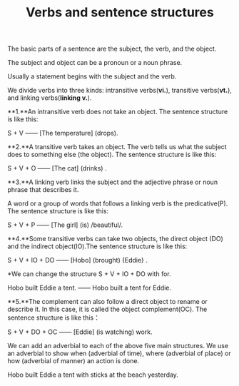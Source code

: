 ﻿---
layout: post
title:  "Verbs and sentence structures"
description: Verbs and sentence structures
keywords: Verbs sentence-structures
categories: grammar
---
The basic parts of a sentence are the subject, the verb, and the object.

The subject and object can be a pronoun or a noun phrase.

Usually a statement begins with the subject and the verb.

We divide verbs into three kinds: intransitive verbs(**vi.**), transitive verbs(**vt.**), and linking verbs(**linking v.**).

**1.**An intransitive verb does not take an object. The sentence structure is like this:

S + V —— [The temperature] (drops).

**2.**A transitive verb takes an object. The verb tells us what the subject does to something else (the object). The sentence structure is like this:

S + V + O —— [The cat] (drinks) <water>.

**3.**A linking verb links the subject and the adjective phrase or noun phrase that describes it.

A word or a group of words that follows a linking verb is the predicative(P). The sentence structure is like this:

S + V + P —— [The girl] (is) /beautiful/.

**4.**Some transitive verbs can take two objects, the direct object (DO) and the indirect object(IO).The sentence structure is like this:

S + V + IO + DO —— [Hobo] (brought) {Eddie} <his clothes>.

*We can change the structure S + V + IO + DO with for.

Hobo built Eddie a tent. —— Hobo built a tent for Eddie.

**5.**The complement can also follow a direct object to rename or describe it. In this case, it is called the object complement(OC). The sentence structure is like this：

S + V + DO + OC —— [Eddie] (is watching) <Hobo> work.

We can add an adverbial to each of the above five main structures. We use an adverbial to show when (adverbial of time), where (adverbial of place) or how (adverbial of manner) an action is done.

Hobo built Eddie a tent with sticks at the beach yesterday.